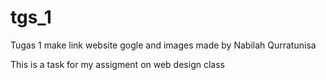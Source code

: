 # tgs_1

Tugas 1 make link website gogle and images
made by Nabilah Qurratunisa

This is a task for my assigment on web design class
